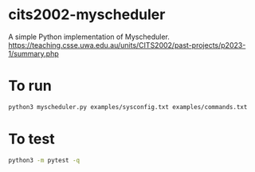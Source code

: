 # cits2002-myscheduler
A simple Python implementation of Myscheduler. https://teaching.csse.uwa.edu.au/units/CITS2002/past-projects/p2023-1/summary.php

# To run
```bash
python3 myscheduler.py examples/sysconfig.txt examples/commands.txt
```

# To test 
```bash
python3 -m pytest -q
```